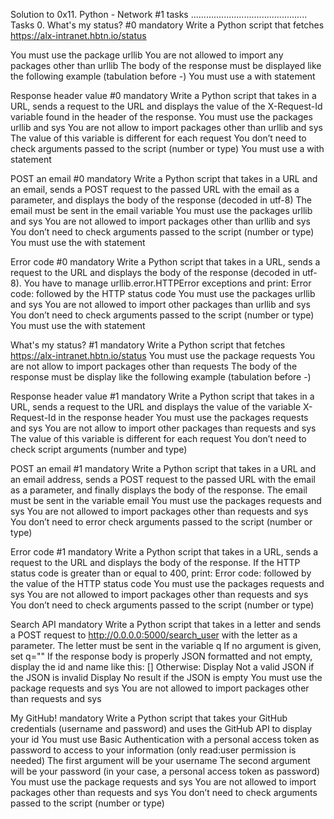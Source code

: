 Solution to 0x11. Python - Network #1 tasks
..............................................
Tasks 0. What's my status? #0 mandatory Write a Python script that fetches https://alx-intranet.hbtn.io/status

You must use the package urllib You are not allowed to import any packages other than urllib The body of the response must be displayed like the following example (tabulation before -) You must use a with statement

Response header value #0 mandatory Write a Python script that takes in a URL, sends a request to the URL and displays the value of the X-Request-Id variable found in the header of the response.
You must use the packages urllib and sys You are not allow to import packages other than urllib and sys The value of this variable is different for each request You don’t need to check arguments passed to the script (number or type) You must use a with statement

POST an email #0 mandatory Write a Python script that takes in a URL and an email, sends a POST request to the passed URL with the email as a parameter, and displays the body of the response (decoded in utf-8)
The email must be sent in the email variable You must use the packages urllib and sys You are not allowed to import packages other than urllib and sys You don’t need to check arguments passed to the script (number or type) You must use the with statement

Error code #0 mandatory Write a Python script that takes in a URL, sends a request to the URL and displays the body of the response (decoded in utf-8).
You have to manage urllib.error.HTTPError exceptions and print: Error code: followed by the HTTP status code You must use the packages urllib and sys You are not allowed to import other packages than urllib and sys You don’t need to check arguments passed to the script (number or type) You must use the with statement

What's my status? #1 mandatory Write a Python script that fetches https://alx-intranet.hbtn.io/status
You must use the package requests You are not allow to import packages other than requests The body of the response must be display like the following example (tabulation before -)

Response header value #1 mandatory Write a Python script that takes in a URL, sends a request to the URL and displays the value of the variable X-Request-Id in the response header
You must use the packages requests and sys You are not allow to import other packages than requests and sys The value of this variable is different for each request You don’t need to check script arguments (number and type)

POST an email #1 mandatory Write a Python script that takes in a URL and an email address, sends a POST request to the passed URL with the email as a parameter, and finally displays the body of the response.
The email must be sent in the variable email You must use the packages requests and sys You are not allowed to import packages other than requests and sys You don’t need to error check arguments passed to the script (number or type)

Error code #1 mandatory Write a Python script that takes in a URL, sends a request to the URL and displays the body of the response.
If the HTTP status code is greater than or equal to 400, print: Error code: followed by the value of the HTTP status code You must use the packages requests and sys You are not allowed to import packages other than requests and sys You don’t need to check arguments passed to the script (number or type)

Search API mandatory Write a Python script that takes in a letter and sends a POST request to http://0.0.0.0:5000/search_user with the letter as a parameter.
The letter must be sent in the variable q If no argument is given, set q="" If the response body is properly JSON formatted and not empty, display the id and name like this: [] Otherwise: Display Not a valid JSON if the JSON is invalid Display No result if the JSON is empty You must use the package requests and sys You are not allowed to import packages other than requests and sys

My GitHub! mandatory Write a Python script that takes your GitHub credentials (username and password) and uses the GitHub API to display your id
You must use Basic Authentication with a personal access token as password to access to your information (only read:user permission is needed) The first argument will be your username The second argument will be your password (in your case, a personal access token as password) You must use the package requests and sys You are not allowed to import packages other than requests and sys You don’t need to check arguments passed to the script (number or type)
